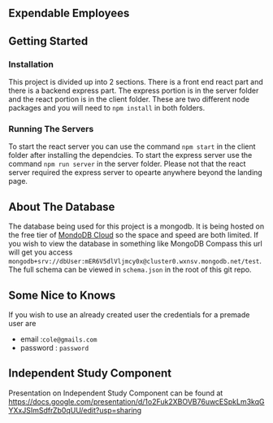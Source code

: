 ## Expendable Employees
## Getting Started

### Installation
This project is divided up into 2 sections. There is a front end react part and there is a backend express part. The express portion is in the server folder and the
react portion is in the client folder. These are two different node packages and you will need to ```npm install``` in both folders.

### Running The Servers
To start the react server you can use the command ```npm start``` in the client folder after installing the dependcies. To start the express server use the command
```npm run server``` in the server folder. Please not that the react server required the express server to opearte anywhere beyond the landing page.

## About The Database
The database being used for this project is a mongodb. It is being hosted on the free tier of [MondoDB Cloud](https://www.mongodb.com/cloud) so the space and speed are both limited. If you wish to view the database in something like MongoDB Compass this url will get you access `mongodb+srv://dbUser:mER6V5dlVljmcy0x@cluster0.wxnsv.mongodb.net/test`. The full schema can be viewed in `schema.json` in the root of this git repo.

## Some Nice to Knows
If you wish to use an already created user the credentials for a premade user are      
- email :`cole@gmails.com`  
- password : `password`

## Independent Study Component 
Presentation on Independent Study Component can be found at https://docs.google.com/presentation/d/1o2Fuk2XBOVB76uwcESpkLm3kqGYXxJSImSdfrZb0qUU/edit?usp=sharing
